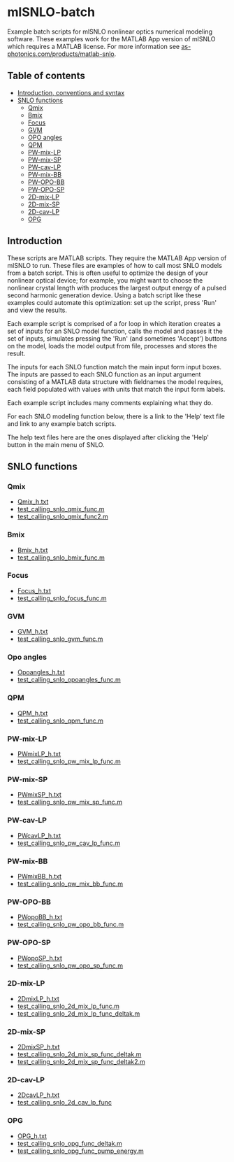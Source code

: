 # mlSNLO-batch
Example batch scripts for mlSNLO nonlinear optics numerical modeling software. These examples work for the MATLAB App version of mlSNLO which requires a MATLAB license. For more information see [as-photonics.com/products/matlab-snlo](http://www.as-photonics.com/products/matlab-snlo).

## Table of contents
* [Introduction, conventions and syntax](#introduction)
* [SNLO functions](#snlo-functions)
  * [Qmix](#qmix)
  * [Bmix](#bmix)
  * [Focus](#focus)
  * [GVM](#gvm)
  * [OPO angles](#opo-angles)
  * [QPM](#qpm)
  * [PW-mix-LP](#pw-mix-lp)
  * [PW-mix-SP](#pw-mix-sp)
  * [PW-cav-LP](#pw-cav-lp)
  * [PW-mix-BB](#pw-mix-bb)
  * [PW-OPO-BB](#pw-opo-bb)
  * [PW-OPO-SP](#pw-opo-sp)
  * [2D-mix-LP](#2d-mix-lp)
  * [2D-mix-SP](#2d-mix-sp)
  * [2D-cav-LP](#2d-cav-lp)
  * [OPG](#opg)
  
## Introduction
These scripts are MATLAB scripts. They require the MATLAB App version of mlSNLO to run. These files are examples of how to call most SNLO models from a batch script. This is often useful to optimize the design of your nonlinear optical device; for example, you might want to choose the nonlinear crystal length with produces the largest output energy of a pulsed second harmonic generation device. Using a batch script like these examples could automate this optimization: set up the script, press 'Run' and view the results.

Each example script is comprised of a for loop in which iteration creates a set of inputs for an SNLO model function, calls the model and passes it the set of inputs, simulates pressing the 'Run' (and sometimes 'Accept') buttons on the model, loads the model output from file, processes and stores the result.

The inputs for each SNLO function match the main input form input boxes. The inputs are passed to each SNLO function as an input argument consisting of a MATLAB data structure with fieldnames the model requires, each field populated with values with units that match the input form labels.

Each example script includes many comments explaining what they do. 

For each SNLO modeling function below, there is a link to the 'Help' text file and link to any example batch scripts.

The help text files here are the ones displayed after clicking the 'Help' button in the main menu of SNLO.

## SNLO functions
### Qmix
* <a href="/helpfiles/Qmix_h.txt">Qmix_h.txt</a>
* <a href="/test_calling_snlo_qmix_func.m">test_calling_snlo_qmix_func.m</a>
* <a href="/test_calling_snlo_qmix_func2.m">test_calling_snlo_qmix_func2.m</a>

### Bmix
* <a href="/smithjj/mlSNLO-batch/helpfiles/Bmix_h.txt">Bmix_h.txt</a>
* <a href="/smithjj/mlSNLO-batch/test_calling_snlo_bmix_func.m">test_calling_snlo_bmix_func.m</a>

### Focus
* <a href="/smithjj/mlSNLO-batch/helpfiles/Focus_h.txt">Focus_h.txt</a>
* <a href="/smithjj/mlSNLO-batch/test_calling_snlo_focus_func.m">test_calling_snlo_focus_func.m</a>

### GVM
* <a href="/smithjj/mlSNLO-batch/helpfiles/GVM_h.txt">GVM_h.txt</a>
* <a href="/smithjj/mlSNLO-batch/test_calling_snlo_gvm_func.m">test_calling_snlo_gvm_func.m</a>

### Opo angles
* <a href="/smithjj/mlSNLO-batch/helpfiles/Opoangles_h.txt">Opoangles_h.txt</a>
* <a href="/smithjj/mlSNLO-batch/test_calling_snlo_opoangles_func.m">test_calling_snlo_opoangles_func.m</a>

### QPM
* <a href="/smithjj/mlSNLO-batch/helpfiles/QPM_h.txt">QPM_h.txt</a>
* <a href="/smithjj/mlSNLO-batch/test_calling_snlo_qpm_func.m">test_calling_snlo_qpm_func.m</a>

### PW-mix-LP
* <a href="/smithjj/mlSNLO-batch/helpfiles/PWmixLP_h.txt">PWmixLP_h.txt</a>
* <a href="/smithjj/mlSNLO-batch/test_calling_snlo_pw_mix_lp_func.m">test_calling_snlo_pw_mix_lp_func.m</a>

### PW-mix-SP
* <a href="/smithjj/mlSNLO-batch/helpfiles/PWmixSP_h.txt">PWmixSP_h.txt</a>
* <a href="/smithjj/mlSNLO-batch/test_calling_snlo_pw_mix_sp_func.m">test_calling_snlo_pw_mix_sp_func.m</a>

### PW-cav-LP
* <a href="/smithjj/mlSNLO-batch/helpfiles/PWcavLP_h.txt">PWcavLP_h.txt</a>
* <a href="/smithjj/mlSNLO-batch/test_calling_snlo_pw_cav_lp_func.m">test_calling_snlo_pw_cav_lp_func.m</a>

### PW-mix-BB
* <a href="/smithjj/mlSNLO-batch/helpfiles/PWmixBB_h.txt">PWmixBB_h.txt</a>
* <a href="/smithjj/mlSNLO-batch/test_calling_snlo_pw_mix_bb_func.m">test_calling_snlo_pw_mix_bb_func.m</a>

### PW-OPO-BB
* <a href="/smithjj/mlSNLO-batch/helpfiles/PWopoBB_h.txt">PWopoBB_h.txt</a>
* <a href="/smithjj/mlSNLO-batch/test_calling_snlo_pw_opo_bb_func.m">test_calling_snlo_pw_opo_bb_func.m</a>

### PW-OPO-SP
* <a href="/smithjj/mlSNLO-batch/helpfiles/PWopoSP_h.txt">PWopoSP_h.txt</a>
* <a href="/smithjj/mlSNLO-batch/test_calling_snlo_pw_opo_sp_func.m">test_calling_snlo_pw_opo_sp_func.m</a>

### 2D-mix-LP
* <a href="/smithjj/mlSNLO-batch/helpfiles/2DmixLP_h.txt">2DmixLP_h.txt</a>
* <a href="/smithjj/mlSNLO-batch/test_calling_snlo_2d_mix_lp_func.m">test_calling_snlo_2d_mix_lp_func.m</a>
* <a href="/smithjj/mlSNLO-batch/test_calling_snlo_2d_mix_lp_func_deltak.m">test_calling_snlo_2d_mix_lp_func_deltak.m</a>

### 2D-mix-SP
* <a href="/smithjj/mlSNLO-batch/helpfiles/2DmixSP_h.txt">2DmixSP_h.txt</a>
* <a href="/smithjj/mlSNLO-batch/test_calling_snlo_2d_mix_sp_func_deltak.m">test_calling_snlo_2d_mix_sp_func_deltak.m</a>
* <a href="/smithjj/mlSNLO-batch/test_calling_snlo_2d_mix_sp_func_deltak2.m">test_calling_snlo_2d_mix_sp_func_deltak2.m</a>

### 2D-cav-LP
* <a href="/smithjj/mlSNLO-batch/helpfiles/2DcavLP_h.txt">2DcavLP_h.txt</a>
* <a href="/smithjj/mlSNLO-batch/test_calling_snlo_2d_cav_lp_func.m">test_calling_snlo_2d_cav_lp_func</a>

### OPG
* <a href="/smithjj/mlSNLO-batch/helpfiles/OPG_h.txt">OPG_h.txt</a>
* <a href="/smithjj/mlSNLO-batch/test_calling_snlo_opg_func_deltak.m">test_calling_snlo_opg_func_deltak.m</a>
* <a href="/smithjj/mlSNLO-batch/test_calling_snlo_opg_func_pump_energy.m">test_calling_snlo_opg_func_pump_energy.m</a>
